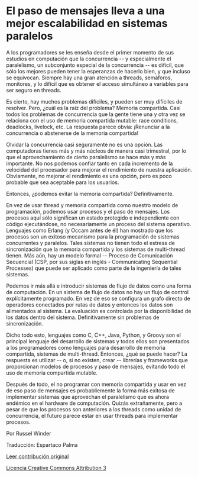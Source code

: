 El paso de mensajes lleva a una mejor escalabilidad en sistemas paralelos
===

A los programadores se les enseña desde el primer momento de sus estudios en computación que la concurrencia -- y especialmente el paralelismo, un subconjunto especial de la concurrencia -- es difícil, que sólo los mejores pueden tener la esperanzas de hacerlo bien, y que incluso se equivocan. Siempre hay una gran atención a threads, semáforos, monitores, y lo difícil que es obtener el acceso simultáneo a variables para ser seguro en threads.

Es cierto, hay muchos problemas difíciles, y pueden ser muy difíciles de resolver. Pero, ¿cuál es la raiz del problema? Memoria compartida. Casi todos los problemas de concurrencia que la gente tiene una y otra vez se relaciona con el uso de memoria compartida mutable: race conditions, deadlocks, livelock, etc. La respuesta parece obvia: ¡Renunciar a la concurrencia o abstenerse de la memoria compartida!

Olvidar la concurrencia casi seguramente no es una opción. Las computadoras tienes más y más núcleos de manera casi trimestral, por lo que el aprovechamiento de cierto paralelismo se hace más y más importante. No nos podemos confiar tanto en cada incremento de la velocidad del procesador para mejorar el rendimiento de nuestra aplicación. Obviamente, no mejorar el rendimiento es una opción, pero es poco probable que sea aceptable para los usuarios.

Entonces, ¿podemos evitar la memoria compartida? Definitivamente.

En vez de usar thread y memoria compartida como nuestro modelo de programación, podemos usar procesos y el paso de mensajes. Los procesos aquí sólo significan un estado protegido e independiente con código ejecutándose, no necesariamente un proceso del sistema operativo. Lenguajes como Erlang (y Occam antes de él) han mostrado que los procesos son un exitoso mecanismo para la programación de sistemas concurrentes y paralelos. Tales sistemas no tienen todo el estress de sincronización que la memoria compartida y los sistemas de multi-thread tienen. Más aún, hay un modelo formal -- Proceso de Comunicación Secuencial (CSP, por sus siglas en inglés - Communicating Sequential Processes) que puede ser aplicado como parte de la ingeniería de tales sistemas.

Podemos ir más allá e introducir sistemas de flujo de datos como una forma de computación. En un sistema de flujo de datos no hay un flujo de control explícitamente programado. En vez de eso se configura un grafo directo de operadores conectados por rutas de datos y entonces los datos son alimentados al sistema. La evaluación es controlada por la disponibilidad de los datos dentro del sistema. Definitivamente sin problemas de sincronización.

Dicho todo esto, lenguajes como C, C++, Java, Python, y Groovy son el principal lenguaje del desarrollo de sistemas y todos ellos son presentados a los programadores como lenguajes para desarrollo de memoria compartida, sistemas de multi-thread. Entonces, ¿qué se puede hacer? La respuesta es utilizar -- o, si no existen, crear -- librerías y frameworks que proporcionan modelos de procesos y paso de mensajes, evitando todo el uso de memoria compartida mutable.

Después de todo, el no programar con memoria compartida y usar en vez de eso paso de mensajes es probabliemente la forma más exitosa de implementar sistemas que aprovechan el paralelismo que es ahora endémico en el hardware de computación. Quizás extrañamente, pero a pesar de que los procesos son anteriores a los threads como unidad de concurrencia, el futuro parece estar en usar threads para implementar procesos.

Por Russel Winder 

Traducción: Espartaco Palma

[Leer contribución original](http://programmer.97things.oreilly.com/wiki/index.php/Message_Passing_Leads_to_Better_Scalability_in_Parallel_Systems)

[Licencia Creative Commons Attribution 3](http://creativecommons.org/licenses/by/3.0/us/deed.es)
